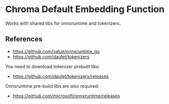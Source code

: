 # Chroma Default Embedding Function

Works with shared libs for onnxruntime and tokenizers.

## References

- https://github.com/yalue/onnxruntime_go
- https://github.com/daulet/tokenizers

You need to download tokenizer prebuilt libs:

- https://github.com/daulet/tokenizers/releases

Onnxruntime pre-build libs are also required:

- https://github.com/microsoft/onnxruntime/releases